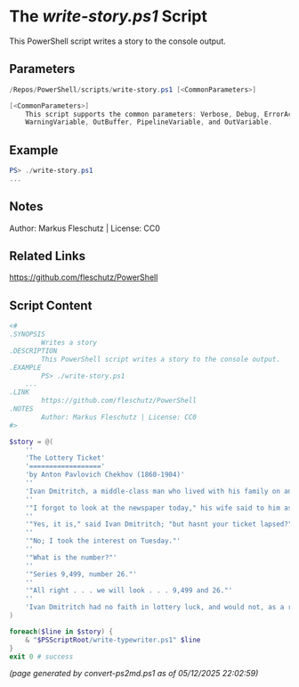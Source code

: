 The *write-story.ps1* Script
===========================

This PowerShell script writes a story to the console output.

Parameters
----------
```powershell
/Repos/PowerShell/scripts/write-story.ps1 [<CommonParameters>]

[<CommonParameters>]
    This script supports the common parameters: Verbose, Debug, ErrorAction, ErrorVariable, WarningAction, 
    WarningVariable, OutBuffer, PipelineVariable, and OutVariable.
```

Example
-------
```powershell
PS> ./write-story.ps1
...

```

Notes
-----
Author: Markus Fleschutz | License: CC0

Related Links
-------------
https://github.com/fleschutz/PowerShell

Script Content
--------------
```powershell
<#
.SYNOPSIS
        Writes a story
.DESCRIPTION
        This PowerShell script writes a story to the console output.
.EXAMPLE
        PS> ./write-story.ps1
	...
.LINK
        https://github.com/fleschutz/PowerShell
.NOTES
        Author: Markus Fleschutz | License: CC0
#>

$story = @(
	''
	'The Lottery Ticket'
	'=================='
	'by Anton Pavlovich Chekhov (1860-1904)'
	''
	'Ivan Dmitritch, a middle-class man who lived with his family on an income of twelve hundred a year and was very well satisfied with his lot, sat down on the sofa after supper and began reading the newspaper.'
	''
	'"I forgot to look at the newspaper today," his wife said to him as she cleared the table. "Look and see whether the list of drawings is there."'
	''
	'"Yes, it is," said Ivan Dmitritch; "but hasnt your ticket lapsed?"'
	''
	'"No; I took the interest on Tuesday."'
	''
	'"What is the number?"'
	''
	'"Series 9,499, number 26."'
	''
	'"All right . . . we will look . . . 9,499 and 26."'
	''
	'Ivan Dmitritch had no faith in lottery luck, and would not, as a rule, have consented to look at the lists of winning numbers, but now, as he had nothing else to do and as the newspaper was before his eyes, he passed his finger downwards along the column of numbers. And immediately, as though in mockery of his scepticism, no further than the second line from the top, his eye was caught by the figure 9,499! Unable to believe his eyes, he hurriedly dropped the paper on his knees without looking to see the number of the ticket, and, just as though some one had given him a douche of cold water, he felt an agreeable chill in the pit of the stomach; tingling and terrible and sweet!'
)

foreach($line in $story) {
	& "$PSScriptRoot/write-typewriter.ps1" $line
}
exit 0 # success
```

*(page generated by convert-ps2md.ps1 as of 05/12/2025 22:02:59)*
